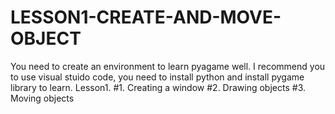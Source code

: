 # LESSON1-CREATE-AND-MOVE-OBJECT
You need to create an environment to learn pyagame well.
I recommend you to use visual stuido code, you need to install python and install pygame library to learn.
Lesson1. #1. Creating a window #2. Drawing objects #3. Moving objects
